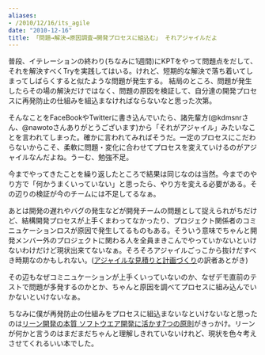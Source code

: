 ```yaml
---
aliases:
- /2010/12/16/its_agile
date: "2010-12-16"
title: 「問題→解決→原因調査→開発プロセスに組込む」 それアジャイルだよ
---
```

普段、イテレーションの終わり(ちなみに1週間)にKPTをやって問題点をだして、それを解決すべくTryを実践してはいる。けれど、短期的な解決で落ち着いてしまってしばらくすると似たような問題が発生する。 結局のところ、問題が発生したらその場の解決だけではなく、問題の原因を検証して、自分達の開発プロセスに再発防止の仕組みを組込まなければならないなと思った次第。

そんなことをFaceBookやTwitterに書き込んでいたら、諸先輩方(@kdmsnrさん、@nawotoさんありがとうございます)から「それがアジャイル」みたいなことを言われてしまった。確かに言われてみればそうだ。一定のプロセスにこだわらないからこそ、柔軟に問題・変化に合わせてプロセスを変えていけるのがアジャイルなんだよね。うーむ、勉強不足。

今までやってきたことを繰り返したところで結果は同じなのは当然。今までのやり方で「何かうまくいっていない」と思ったら、やり方を変える必要がある。その辺りの検証が今のチームには不足してるなぁ。

あとは開発の遅れやバグの発生などが開発チームの問題として捉えられがちだけど、結構開発プロセスが上手くまわってなかったり、プロジェクト関係者のコミニュケーションロスが原因で発生してるものもある。そういう意味でちゃんと開発メンバー外のプロジェクトに関わる人を全員まきこんでやっていかないといけないわけだけど現状出来てないなぁ。そろそろアジャイルごっこから抜けだすべき時期なのかもしれない。(<a href="http://www.amazon.co.jp/gp/product/4839924023?ie=UTF8&redirect=true&tag=ukstudio0c-22&linkCode=shr&camp=1207&creative=8411&creativeASIN=4839924023">アジャイルな見積りと計画づくり</a>の訳者あとがき)

その辺もなぜコミニュケーションが上手くいっていないのか、なぜデモ直前のテストで問題が多発するのかとか、ちゃんと原因を調べてプロセスに組み込んでいかないといけないなぁ。

ちなみに僕が再発防止の仕組みをプロセスに組込まないなといけないなと思ったのは<a href="http://www.amazon.co.jp/gp/product/482228350X?linkCode=shr&camp=1207&creative=8411&tag=ukstudio0c-22">リーン開発の本質 ソフトウエア開発に活かす7つの原則</a>がきっかけ。リーンが何かと言うのはまだまだちゃんと理解しきれていないけれど、現状を色々考えさせてくれるいい本でした。